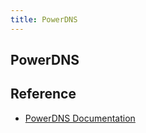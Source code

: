 ```yaml
---
title: PowerDNS
---
```


## PowerDNS


## Reference
* [PowerDNS Documentation](https://doc.powerdns.com/)
